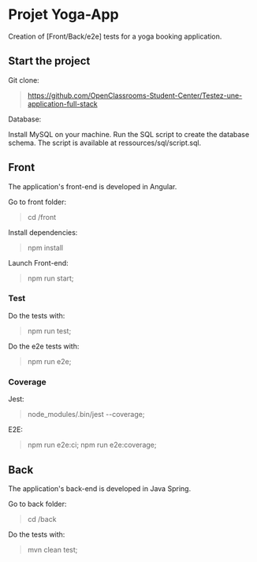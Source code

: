 # Projet Yoga-App
Creation of [Front/Back/e2e] tests for a yoga booking application.

## Start the project

Git clone:

> https://github.com/OpenClassrooms-Student-Center/Testez-une-application-full-stack

Database:

Install MySQL on your machine.
Run the SQL script to create the database schema. The script is available at ressources/sql/script.sql.

## Front

The application's front-end is developed in Angular.

Go to front folder:

> cd /front

Install dependencies:

> npm install

Launch Front-end:

> npm run start;

### Test

Do the tests with:

> npm run test;

Do the e2e tests with:

> npm run e2e;

### Coverage

Jest:

> node_modules/.bin/jest --coverage;

E2E:

> npm run e2e:ci;
> npm run e2e:coverage;

## Back

The application's back-end is developed in Java Spring.

Go to back folder:

> cd /back

Do the tests with:

> mvn clean test;

